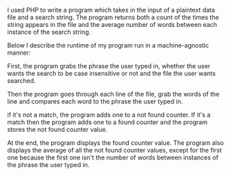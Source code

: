I used PHP to write a program which takes in the input of a plaintext data file and a search string. The program returns both a count of the times the string appears in the file and the average number of words between each instance of the search string.

Below I describe the runtime of my program run in a machine-agnostic manner:

First, the program grabs the phrase the user typed in, whether the user wants the search 
to be case insensitive or not and the file the user wants searched. 

Then the program goes through each line of the file, grab the words of the line and 
compares each word to the phrase the user typed in. 

if it's not a match, the program adds one to a not found counter.
If it's a match then the program adds one to a found counter and 
the program stores the not found counter value. 

At the end, the program displays the found counter value.
The program also displays the average of all the not found counter values, 
except for the first one because the first one isn't 
the number of words between instances of the phrase the user typed in.